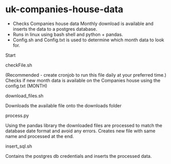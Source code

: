 # uk-companies-house-data

- Checks Companies house data Monthly download is available and inserts the data to a postgres database.
- Runs in linux using bash shell and python + pandas.
- Config.sh and Config.txt is used to determine which month data to look for.

Start 

checkFile.sh 

(Recommended - create cronjob to run this file daily at your preferred time.)
Checks if new month data is available on the Companies house using the config.txt (MONTH)

download_files.sh

Downloads the available file onto the downloads folder

process.py

Using the pandas library the downloaded files are processed to match the database date format and avoid any errors.
Creates new file with same name and processed at the end.

insert_sql.sh

Contains the postgres db credentials and inserts the processed data.




